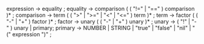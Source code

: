 

expression  -> equality ;
equality    -> comparison ( ( "!=" | "==" ) comparison )* ;
comparison  -> term ( ( ">" | ">=" | "<" | "<=" ) term )* ;
term        -> factor ( ( "-" | "+" ) factor )* ;
factor      -> unary ( ( "-" | "+" ) unary )* ;
unary       -> ( "!" | "-" ) unary | primary;
primary     -> NUMBER | STRING | "true" | "false" | "nil" | "(" expression ")" ;